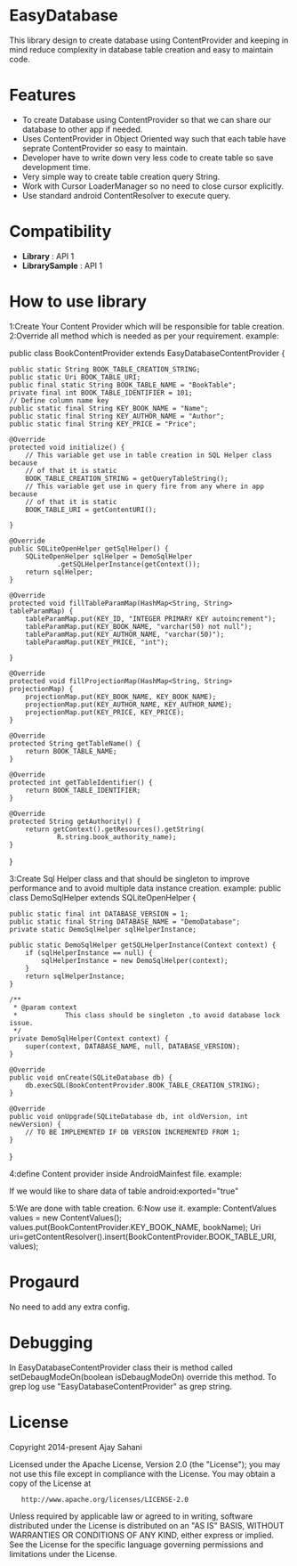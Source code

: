 EasyDatabase
====================
This library design to create database using ContentProvider and keeping in mind reduce complexity in database table creation and easy to maintain code. 

Features
========

* To create Database using ContentProvider so that we can share our database to other app if needed.
* Uses ContentProvider in Object Oriented way such that  each table have seprate ContentProvider so easy to maintain.
* Developer have to write down very less code to create table so save development time.
* Very simple way to create table creation query String.
* Work with Cursor LoaderManager so no need to close cursor explicitly.
* Use standard android ContentResolver to execute query.

Compatibility
=========
* **Library** : API 1
* **LibrarySample** : API 1


How to use library
====================
1:Create Your Content Provider which will be responsible for table creation.
2:Override all method which is needed as per your requirement.
example:

public class BookContentProvider extends EasyDatabaseContentProvider {

	public static String BOOK_TABLE_CREATION_STRING;
	public static Uri BOOK_TABLE_URI;
	public final static String BOOK_TABLE_NAME = "BookTable";
	private final int BOOK_TABLE_IDENTIFIER = 101;
	// Define column name key
	public static final String KEY_BOOK_NAME = "Name";
	public static final String KEY_AUTHOR_NAME = "Author";
	public static final String KEY_PRICE = "Price";

	@Override
	protected void initialize() {
		// This variable get use in table creation in SQL Helper class because
		// of that it is static
		BOOK_TABLE_CREATION_STRING = getQueryTableString();
		// This variable get use in query fire from any where in app because
		// of that it is static
		BOOK_TABLE_URI = getContentURI();

	}

	@Override
	public SQLiteOpenHelper getSqlHelper() {
		SQLiteOpenHelper sqlHelper = DemoSqlHelper
				.getSQLHelperInstance(getContext());
		return sqlHelper;
	}

	@Override
	protected void fillTableParamMap(HashMap<String, String> tableParamMap) {
		tableParamMap.put(KEY_ID, "INTEGER PRIMARY KEY autoincrement");
		tableParamMap.put(KEY_BOOK_NAME, "varchar(50) not null");
		tableParamMap.put(KEY_AUTHOR_NAME, "varchar(50)");
		tableParamMap.put(KEY_PRICE, "int");

	}

	@Override
	protected void fillProjectionMap(HashMap<String, String> projectionMap) {
		projectionMap.put(KEY_BOOK_NAME, KEY_BOOK_NAME);
		projectionMap.put(KEY_AUTHOR_NAME, KEY_AUTHOR_NAME);
		projectionMap.put(KEY_PRICE, KEY_PRICE);
	}

	@Override
	protected String getTableName() {
		return BOOK_TABLE_NAME;
	}

	@Override
	protected int getTableIdentifier() {
		return BOOK_TABLE_IDENTIFIER;
	}

	@Override
	protected String getAuthority() {
		return getContext().getResources().getString(
				R.string.book_authority_name);
	}

}

3:Create Sql Helper class and that should be singleton to improve performance and to avoid multiple data instance creation.
example:
public class DemoSqlHelper extends SQLiteOpenHelper {

	public static final int DATABASE_VERSION = 1;
	public static final String DATABASE_NAME = "DemoDatabase";
	private static DemoSqlHelper sqlHelperInstance;

	public static DemoSqlHelper getSQLHelperInstance(Context context) {
		if (sqlHelperInstance == null) {
			sqlHelperInstance = new DemoSqlHelper(context);
		}
		return sqlHelperInstance;
	}

	/**
	 * @param context
	 *            This class should be singleton ,to avoid database lock issue.
	 */
	private DemoSqlHelper(Context context) {
		super(context, DATABASE_NAME, null, DATABASE_VERSION);
	}

	@Override
	public void onCreate(SQLiteDatabase db) {
		db.execSQL(BookContentProvider.BOOK_TABLE_CREATION_STRING);
	}

	@Override
	public void onUpgrade(SQLiteDatabase db, int oldVersion, int newVersion) {
		// TO BE IMPLEMENTED IF DB VERSION INCREMENTED FROM 1;
	}

}

4:define Content provider inside AndroidMainfest file.
example:
<provider
            android:name="com.ajra.demo.database.BookContentProvider"
            android:authorities="@string/book_authority_name"
            android:exported="false" />

If we would like to share data of table  android:exported="true"

5:We are done with table creation.
6:Now use it.
example:
ContentValues values = new ContentValues();
values.put(BookContentProvider.KEY_BOOK_NAME, bookName);
Uri uri=getContentResolver().insert(BookContentProvider.BOOK_TABLE_URI,
					values);



Progaurd
========
No need to add any extra config.


Debugging 
=========

In EasyDatabaseContentProvider class their is method called setDebaugModeOn(boolean isDebaugModeOn) override this method.
To grep log use "EasyDatabaseContentProvider" as grep string.

License
=======
   Copyright 2014-present Ajay Sahani

   Licensed under the Apache License, Version 2.0 (the "License");
   you may not use this file except in compliance with the License.
   You may obtain a copy of the License at

       http://www.apache.org/licenses/LICENSE-2.0

   Unless required by applicable law or agreed to in writing, software
   distributed under the License is distributed on an "AS IS" BASIS,
   WITHOUT WARRANTIES OR CONDITIONS OF ANY KIND, either express or implied.
   See the License for the specific language governing permissions and
   limitations under the License.


